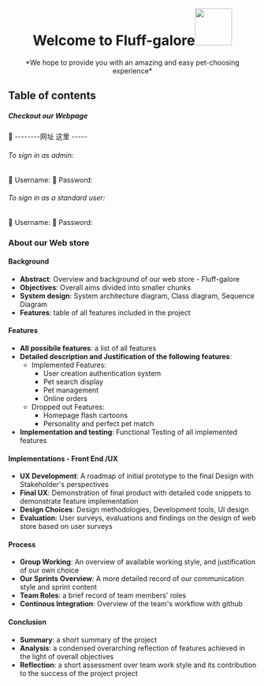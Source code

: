 <div align="center">
<h1>Welcome to Fluff-galore<img src="https://raw.githubusercontent.com/Yj-nnie/web-softwaretools-plain/dev/favicon.ico" alt="" width="75" height="75" />
</h1>
</div>

<div align="center">
*We hope to provide you with an amazing and easy pet-choosing experience*
</div>

## Table of contents

##### Checkout our Webpage
:link:  --------网址 这里 -----

###### To sign in as admin: 
:bust_in_silhouette: Username: 
:key: Password:
    
###### To sign in as a standard user: 
:busts_in_silhouette: Username: 
:key: Password: 



### About our Web store

#### Background
   - **Abstract**: Overview and background of our web store - Fluff-galore
   - **Objectives**: Overall aims divided into smaller chunks 
   - **System design**: System architecture diagram, Class diagram, Sequence Diagram
   - **Features**: table of all features included in the project


#### Features
- **All possibile features**: a list of all features
- **Detailed description and Justification of the following features**:
    - Implemented Features:   
        - User creation authentication system
        - Pet search display
        - Pet management
        - Online orders
    - Dropped out Features: 
        - Homepage flash cartoons
        - Personality and perfect pet match
- **Implementation and testing**: Functional Testing of all implemented features
    

#### Implementations - Front End /UX

- **UX Development**: A roadmap of initial prototype to the final Design with Stakeholder's perspectives
- **Final UX**: Demonstration of final product with detailed code snippets to demonstrate feature implementation
- **Design Choices**: Design methodologies, Development tools, UI design
- **Evaluation**: User surveys, evaluations and findings on the design of web store based on user surveys

#### Process 
- **Group Working**: An overview of available working style, and justification of our own choice
- **Our Sprints Overview**: A more detailed record of our communication style and sprint content
- **Team Roles**: a brief record of team members' roles
- **Continous Integration**: Overview of the team's workflow with github

#### Conclusion

- **Summary**: a short summary of the project
- **Analysis**: a condensed overarching reflection of features achieved in the light of overall objectives
- **Reflection**: a short assessment over team work style and its contribution to the success of the project project




